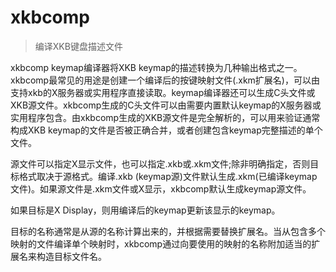 # xkbcomp

> 编译XKB键盘描述文件

xkbcomp keymap编译器将XKB keymap的描述转换为几种输出格式之一。xkbcomp最常见的用途是创建一个编译后的按键映射文件(.xkm扩展名)，可以由支持xkb的X服务器或实用程序直接读取。keymap编译器还可以生成C头文件或XKB源文件。xkbcomp生成的C头文件可以由需要内置默认keymap的X服务器或实用程序包含。由xkbcomp生成的XKB源文件是完全解析的，可以用来验证通常构成XKB keymap的文件是否被正确合并，或者创建包含keymap完整描述的单个文件。

源文件可以指定X显示文件，也可以指定.xkb或.xkm文件;除非明确指定，否则目标格式取决于源格式。编译.xkb (keymap源)文件默认生成.xkm(已编译keymap文件)。如果源文件是.xkm文件或X显示，xkbcomp默认生成keymap源文件。

如果目标是X Display，则用编译后的keymap更新该显示的keymap。

目标的名称通常是从源的名称计算出来的，并根据需要替换扩展名。当从包含多个映射的文件编译单个映射时，xkbcomp通过向要使用的映射的名称附加适当的扩展名来构造目标文件名。
